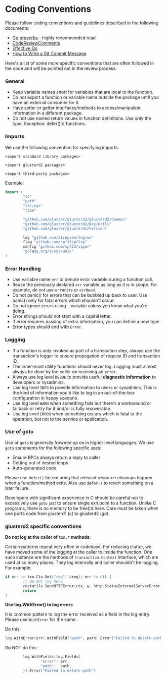 # Coding Conventions

Please follow coding conventions and guidelines described in the following documents:

* [Go proverbs](https://go-proverbs.github.io/) - highly recommended read
* [CodeReviewComments](https://github.com/golang/go/wiki/CodeReviewComments)
* [Effective Go](https://golang.org/doc/effective_go.html)
* [How to Write a Git Commit Message](https://chris.beams.io/posts/git-commit/)

Here's a list of some more specific conventions that are often followed in
the code and will be pointed out in the review process:

### General
* Keep variable names short for variables that are local to the function.
* Do not export a function or variable name outside the package until you
  have an external consumer for it.
* Have setter or getter interfaces/methods to access/manipulate information in
  a different package.
* Do not use named return values in function definitions. Use only the type.
  Exception: defer()'d functions.

### Imports

We use the following convention for specifying imports:

```
<import standard library packages>

<import glusterd2 packages>

<import third-party packages>
```

Example:

```go
import (
        "os"
        "path"
        "strings"
        "time"

        "github.com/gluster/glusterd2/glusterd2/daemon"
        "github.com/gluster/glusterd2/pkg/utils"
        "github.com/gluster/glusterd2/version"

        log "github.com/sirupsen/logrus"
        flag "github.com/spf13/pflag"
        config "github.com/spf13/viper"
        "golang.org/x/sys/unix"
)
```

### Error Handling

* Use variable name `err` to denote error variable during a function call.
* Reuse the previously declared `err` variable as long as it is in scope.
  For example, do not use `errWrite` or `errRead`.
* Do not panic() for errors that can be bubbled up back to user. Use panic()
  only for fatal errors which shouldn't occur.
* Do not ignore errors using `_` variable unless you know what you're doing.
* Error strings should not start with a capital letter.
* If error requires passing of extra information, you can define a new type
* Error types should end with `Error`.

### Logging

* If a function is only invoked as part of a transaction step, always use the
  transaction's logger to ensure propagation of request ID and transaction ID.
* The inner-most utility functions should never log. Logging must almost always
  be done by the caller on receiving an `error`.
* Always use log level `DEBUG` to provide useful **diagnostic information** to
  developers or sysadmins.
* Use log level `INFO` to provide information to users or sysadmins. This is the
  kind of information you'd like to log in an out-of-the-box configuration in
  happy scenario.
* Use log level `WARN` when something fails but there's a workaround or fallback
  or retry for it and/or is fully recoverable.
* Use log level `ERROR` when something occurs which is fatal to the operation,
  but not to the service or application.

### Use of goto

Use of `goto` is generally frowned up on in higher level languages. We use
`goto` statements for the following specific uses:
* Ensure RPCs always return a reply to caller
* Getting out of nested loops
* Auto-generated code

Please use `defer()` for ensuring that relevant resource cleanups happen when a
function/method exits. Also use `defer()` to revert something on a later
failure.

Developers with significant experience in C should be careful not to
excessively use `goto` just to ensure single exit point to a function. Unlike
C programs, there is no memory to be free()d here. Care must be taken when one
ports code from glusterd1 (c) to glusterd2 (go).

### glusterd2 specific conventions

**Do not log at the caller of `txn.*` methods:**

Certain patterns repeat very often in codebase. For reducing clutter, we have
moved some of the logging at the caller to inside the function. One such
instance are the methods of `transaction.Context` interface, which are used at
so many places. They log internally and caller shouldn't be logging. For
example:

```go
if err := txn.Ctx.Set("req", &req); err != nil {
        // do NOT log here
        restutils.SendHTTPError(ctx, w, http.StatusInternalServerError, err)
        return
}
```

**Use log.WithError() to log errors**

It is common pattern to log the error received as a field in the log entry.
Please use `WithError` for the same:

Do this:
```go
log.WithError(err).WithField("path", path).Error("Failed to delete path")
```

Do NOT do this:
```go
        log.WithFields(log.Fields{
                "error": err,
                "path":  path,
        }).Error("Failed to delete path")
```
